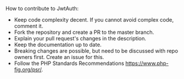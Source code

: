 How to contribute to JwtAuth:

- Keep code complexity decent. If you cannot avoid complex code, comment it.
- Fork the repository and create a PR to the master branch.
- Explain your pull request's changes in the description.
- Keep the documentation up to date.
- Breaking changes are possible, but need to be discussed with repo owners first. Create an issue for this.
- Follow the PHP Standards Recommendations https://www.php-fig.org/psr/.

